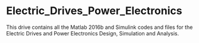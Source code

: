 # Electric_Drives_Power_Electronics
This drive contains all the Matlab 2016b and Simulink codes and files for the Electric Drives and Power Electronics Design, Simulation and Analysis.
